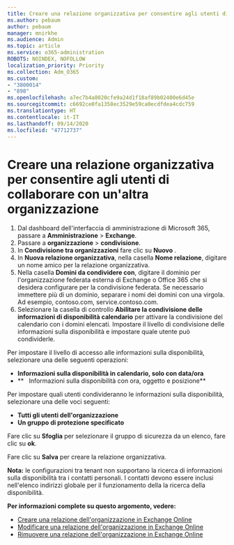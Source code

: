 ```yaml
---
title: Creare una relazione organizzativa per consentire agli utenti di collaborare con un'altra organizzazione
ms.author: pebaum
author: pebaum
manager: mnirkhe
ms.audience: Admin
ms.topic: article
ms.service: o365-administration
ROBOTS: NOINDEX, NOFOLLOW
localization_priority: Priority
ms.collection: Adm_O365
ms.custom:
- "3800014"
- "898"
ms.openlocfilehash: a7ec7b4a8020cfe9a24d1f18af89b02400e6d45e
ms.sourcegitcommit: c6692ce0fa1358ec3529e59ca0ecdfdea4cdc759
ms.translationtype: HT
ms.contentlocale: it-IT
ms.lasthandoff: 09/14/2020
ms.locfileid: "47712737"
---
```

# <a name="create-an-organization-relationship-to-allow-your-users-to-collaborate-with-another-organization"></a>Creare una relazione organizzativa per consentire agli utenti di collaborare con un'altra organizzazione

1. Dal dashboard dell'interfaccia di amministrazione di Microsoft 365, passare a **Amministrazione** > **Exchange**.
2. Passare a **organizzazione** > **condivisione**.
3. In **Condivisione tra organizzazioni** fare clic su **Nuovo** .
4. In **Nuova relazione organizzativa**, nella casella **Nome relazione**, digitare un nome amico per la relazione organizzativa.
5. Nella casella **Domini da condividere con**, digitare il dominio per l'organizzazione federata esterna di Exchange o Office 365 che si desidera configurare per la condivisione federata. Se necessario immettere più di un dominio, separare i nomi dei domini con una virgola. Ad esempio, contoso.com, service.contoso.com.
6. Selezionare la casella di controllo **Abilitare la condivisione delle informazioni di disponibilità calendario** per attivare la condivisione del calendario con i domini elencati. Impostare il livello di condivisione delle informazioni sulla disponibilità e impostare quale utente può condividerle.  

Per impostare il livello di accesso alle informazioni sulla disponibilità, selezionare una delle seguenti operazioni:

- **Informazioni sulla disponibilità in calendario, solo con data/ora**
- **   Informazioni sulla disponibilità con ora, oggetto e posizione**  

 Per impostare quali utenti condivideranno le informazioni sulla disponibilità, selezionare una delle voci seguenti:

- **Tutti gli utenti dell'organizzazione**
- **Un gruppo di protezione specificato**  

Fare clic su **Sfoglia** per selezionare il gruppo di sicurezza da un elenco, fare clic su **ok**.

Fare clic su **Salva** per creare la relazione organizzativa.  

**Nota:** le configurazioni tra tenant non supportano la ricerca di informazioni sulla disponibilità tra i contatti personali. I contatti devono essere inclusi nell'elenco indirizzi globale per il funzionamento della la ricerca della disponibilità.

**Per informazioni complete su questo argomento, vedere:**

- [Creare una relazione dell'organizzazione in Exchange Online](https://docs.microsoft.com/exchange/sharing/organization-relationships/create-an-organization-relationship)
- [Modificare una relazione dell'organizzazione in Exchange Online](https://docs.microsoft.com/exchange/sharing/organization-relationships/modify-an-organization-relationship)
- [Rimuovere una relazione dell'organizzazione in Exchange Online](https://docs.microsoft.com/exchange/sharing/organization-relationships/remove-an-organization-relationship)
